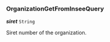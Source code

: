 

### OrganizationGetFromInseeQuery





  
<article>

***siret*** `String` 

Siret number of the organization.

</article>

